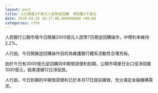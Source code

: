 ```yaml
---
layout: post
title: 人行開展2千億元人民幣逆回購　淨回籠1千億元　
date: 2020-08-26 10:17:08.000000000 +08:00
categories: rthk
---
```


人民銀行公開市場今日開展2000億元人民幣7日期逆回購操作，中標利率維持2.2%。

人行說，今日開展逆回購操作目的為維護銀行體系流動性合理充裕。

由於今日有3000億元逆回購同中期借貸便利到期，公開市場單日全口徑淨回籠1000億元，結束連續12日淨投放。

人行說，今日到期的中期借貸便利已於本月17日提前續做，充分滿足金融機構需求。
